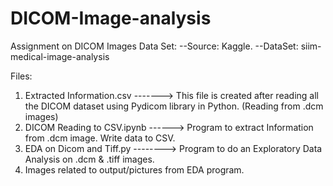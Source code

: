 # DICOM-Image-analysis
Assignment on DICOM Images
Data Set: 
--Source: Kaggle.
--DataSet: siim-medical-image-analysis

Files:
1. Extracted Information.csv -------> This file is created after reading all the DICOM dataset using Pydicom library in Python. (Reading from .dcm images)
2. DICOM Reading to CSV.ipynb ------> Program to extract Information from .dcm image. Write data to CSV.
3. EDA on Dicom and Tiff.py --------> Program to do an Exploratory Data Analysis on .dcm & .tiff images.
4. Images related to output/pictures from EDA program.
